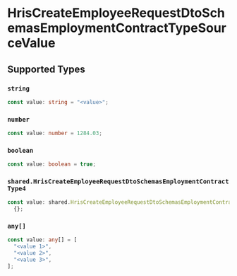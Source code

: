 # HrisCreateEmployeeRequestDtoSchemasEmploymentContractTypeSourceValue


## Supported Types

### `string`

```typescript
const value: string = "<value>";
```

### `number`

```typescript
const value: number = 1284.03;
```

### `boolean`

```typescript
const value: boolean = true;
```

### `shared.HrisCreateEmployeeRequestDtoSchemasEmploymentContractType4`

```typescript
const value: shared.HrisCreateEmployeeRequestDtoSchemasEmploymentContractType4 =
  {};
```

### `any[]`

```typescript
const value: any[] = [
  "<value 1>",
  "<value 2>",
  "<value 3>",
];
```

